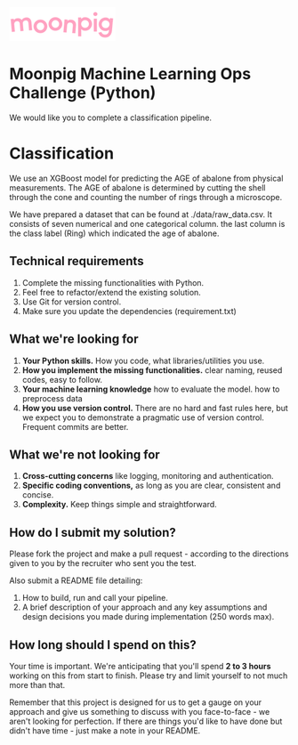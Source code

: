 ![alt text](img/moonpig-logo.png "Moonpig")

# Moonpig Machine Learning Ops Challenge (Python)

We would like you to complete a classification pipeline. 

# Classification
We use an XGBoost model for predicting the AGE of abalone from physical measurements.
The AGE of abalone is determined by cutting the shell through the cone and counting the number of rings through a microscope.

We have prepared a dataset that can be found at ./data/raw_data.csv.
It consists of seven numerical and one categorical column. the last column is the class label (Ring) which indicated the age of abalone. 

## Technical requirements

1. Complete the missing functionalities with Python.
1. Feel free to refactor/extend the existing solution.
1. Use Git for version control.
1. Make sure you update the dependencies (requirement.txt) 

## What we're looking for

1. **Your Python skills.** How you code, what libraries/utilities you use.
1. **How you implement the missing functionalities.** clear naming, reused codes, easy to follow.
1. **Your machine learning knowledge** how to evaluate the model. how to preprocess data
1. **How you use version control.** There are no hard and fast rules here, but we expect you to demonstrate a pragmatic use of version control. Frequent commits are better.

## What we're not looking for

1. **Cross-cutting concerns** like logging, monitoring and authentication.
1. **Specific coding conventions,** as long as you are clear, consistent and concise.
1. **Complexity.** Keep things simple and straightforward.

## How do I submit my solution?

Please fork the project and make a pull request - according to the directions given to you by the recruiter who sent you the test.

Also submit a README file detailing:

1. How to build, run and call your pipeline.
2. A brief description of your approach and any key assumptions and design decisions you made during implementation (250 words max).

## How long should I spend on this?

Your time is important. We're anticipating that you'll spend **2 to 3 hours** working on this from start to finish. Please try and limit yourself to not much more than that.

Remember that this project is designed for us to get a gauge on your approach and give us something to discuss with you face-to-face - we aren't looking for perfection. If there are things you'd like to have done but didn't have time - just make a note in your README.
